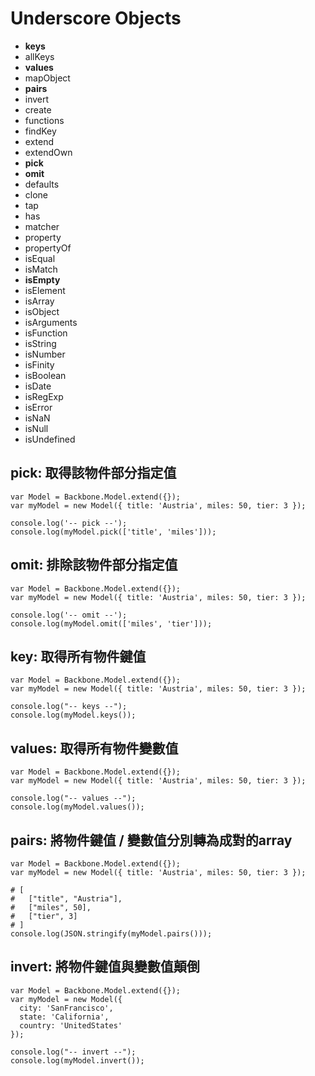 # Underscore Objects

- __keys__
- allKeys
- __values__
- mapObject
- __pairs__
- invert
- create
- functions
- findKey
- extend
- extendOwn
- __pick__
- __omit__
- defaults
- clone
- tap
- has
- matcher
- property
- propertyOf
- isEqual
- isMatch
- __isEmpty__
- isElement
- isArray
- isObject
- isArguments
- isFunction
- isString
- isNumber
- isFinity
- isBoolean
- isDate
- isRegExp
- isError
- isNaN
- isNull
- isUndefined

## pick: 取得該物件部分指定值

````
var Model = Backbone.Model.extend({});
var myModel = new Model({ title: 'Austria', miles: 50, tier: 3 });

console.log('-- pick --');
console.log(myModel.pick(['title', 'miles']));
````

## omit: 排除該物件部分指定值

````
var Model = Backbone.Model.extend({});
var myModel = new Model({ title: 'Austria', miles: 50, tier: 3 });

console.log('-- omit --');
console.log(myModel.omit(['miles', 'tier']));
````

## key: 取得所有物件鍵值

````
var Model = Backbone.Model.extend({});
var myModel = new Model({ title: 'Austria', miles: 50, tier: 3 });

console.log("-- keys --");    
console.log(myModel.keys());
````

## values: 取得所有物件變數值

````
var Model = Backbone.Model.extend({});
var myModel = new Model({ title: 'Austria', miles: 50, tier: 3 });

console.log("-- values --");    
console.log(myModel.values());
````

## pairs: 將物件鍵值 / 變數值分別轉為成對的array

````
var Model = Backbone.Model.extend({});
var myModel = new Model({ title: 'Austria', miles: 50, tier: 3 });

# [
#   ["title", "Austria"],
#   ["miles", 50],
#   ["tier", 3]
# ]
console.log(JSON.stringify(myModel.pairs()));
````

## invert: 將物件鍵值與變數值顛倒

````
var Model = Backbone.Model.extend({});
var myModel = new Model({ 
  city: 'SanFrancisco', 
  state: 'California', 
  country: 'UnitedStates' 
});

console.log("-- invert --");    
console.log(myModel.invert());
````